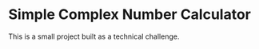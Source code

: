 Simple Complex Number Calculator
=====================

This is a small project built as a technical challenge.
